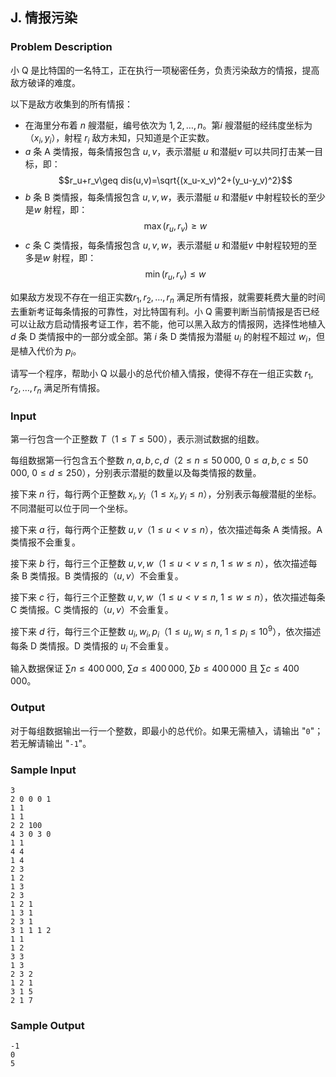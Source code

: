 ## J. 情报污染

### Problem Description

小 Q
是比特国的一名特工，正在执行一项秘密任务，负责污染敌方的情报，提高敌方破译的难度。

以下是敌方收集到的所有情报：
- 在海里分布着 $n$ 艘潜艇，编号依次为 $1,2,\dots,n$。第$i$     艘潜艇的经纬度坐标为（$x_i,y_i$），射程 $r_i$ 敌方未知，只知道是个正实数。
- $a$ 条 A 类情报，每条情报包含 $u,v$，表示潜艇 $u$ 和潜艇$v$     可以共同打击某一目标，即：
$$r_u+r_v\geq dis(u,v)=\sqrt{(x_u-x_v)^2+(y_u-y_v)^2}$$
- $b$ 条 B 类情报，每条情报包含 $u,v,w$，表示潜艇 $u$ 和潜艇$v$     中射程较长的至少是$w$     射程，即：
$$\max(r_u,r_v)\geq w$$
- $c$ 条 C 类情报，每条情报包含 $u,v,w$，表示潜艇 $u$ 和潜艇$v$     中射程较短的至多是$w$     射程，即：
$$\min(r_u,r_v)\leq w$$

如果敌方发现不存在一组正实数$r_1,r_2,\dots,r_n$ 满足所有情报，就需要耗费大量的时间去重新考证每条情报的可靠性，对比特国有利。小
Q
需要判断当前情报是否已经可以让敌方启动情报考证工作，若不能，他可以黑入敌方的情报网，选择性地植入 $d$ 条 D 类情报中的一部分或全部。第 $i$ 条 D 类情报为潜艇 $u_i$ 的射程不超过 $w_i$，但是植入代价为 $p_i$。

请写一个程序，帮助小 Q 以最小的总代价植入情报，使得不存在一组正实数 $r_1,r_2,\dots,r_n$ 满足所有情报。

### Input

第一行包含一个正整数 $T$（$1\leq T\leq 500$），表示测试数据的组数。

每组数据第一行包含五个整数 $n,a,b,c,d$（$2\leq n\leq 50\,000$, $0\leq a,b,c\leq 50\,000$, $0\leq d\leq 250$），分别表示潜艇的数量以及每类情报的数量。

接下来 $n$ 行，每行两个正整数 $x_i,y_i$（$1\leq x_i,y_i\leq n$），分别表示每艘潜艇的坐标。不同潜艇可以位于同一个坐标。

接下来 $a$ 行，每行两个正整数 $u,v$（$1\leq u < v\leq n$），依次描述每条
A 类情报。A 类情报不会重复。

接下来 $b$ 行，每行三个正整数 $u,v,w$（$1\leq u < v\leq n$, $1\leq w\leq n$），依次描述每条 B 类情报。B
类情报的（$u,v$）不会重复。

接下来 $c$ 行，每行三个正整数 $u,v,w$（$1\leq u < v\leq n$, $1\leq w\leq n$），依次描述每条 C 类情报。C
类情报的（$u,v$）不会重复。

接下来 $d$ 行，每行三个正整数 $u_i,w_i,p_i$（$1\leq u_i,w_i\leq n$, $1\leq p_i\leq 10^9$），依次描述每条 D
类情报。D 类情报的 $u_i$ 不会重复。

输入数据保证 $\sum n\leq 400\,000$, $\sum a\leq 400\,000$, $\sum b\leq 400\,000$ 且 $\sum c\leq 400\,000$。

### Output

对于每组数据输出一行一个整数，即最小的总代价。如果无需植入，请输出
"$\texttt{0}$"；若无解请输出
"$\texttt{-1}$"。

### Sample Input

```plain
3
2 0 0 0 1
1 1
1 1
2 2 100
4 3 0 3 0
1 1
4 4
1 4
2 3
1 2
1 3
2 3
1 2 1
1 3 1
2 3 1
3 1 1 1 2
1 1
1 2
3 3
1 3
2 3 2
1 2 1
3 1 5
2 1 7
```

### Sample Output

```plain
-1
0
5
```

